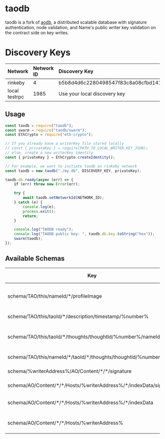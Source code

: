 # taodb

taodb is a fork of [aodb](https://gitlab.paramation.com/paramation-public/aodb), a distributed scalable database with signature authentication, node validation, and Name's public writer key validation on the contract side on key writes.

# Discovery Keys

| Network       | Network ID | Discovery Key                                                    |
| ------------- | :--------- | :--------------------------------------------------------------- |
| rinkeby       | 4          | b5b8d4d6c2280498547f83c8a08cfbd141c62ccb83d7f53486f0c3ef980dee85 |
| local testrpc | 1985       | Use your local discovery key                                     |

## Usage

```js
const taodb = require("taodb");
const swarm = require("taodb/swarm");
const EthCrypto = require("eth-crypto");

// If you already have a writerKey file stored locally
// const { privateKey } = require(PATH_TO_LOCAL_WRITER_KEY_JSON);
// else, create a new writerKey identity
const { privateKey } = EthCrypto.createIdentity();

// For example, we want to initiate taodb on rinkeby network
const taodb = new taodb("./my.db", DISCOVERY_KEY, privateKey);

taodb.db.ready(async (err) => {
	if (err) throw new Error(err);

	try {
		await taodb.setNetworkId(NETWORK_ID);
	} catch (e) {
		console.log(e);
		process.exit();
		return;
	}

	console.log("TAODB ready");
	console.log("TAODB public key: ", taodb.db.key.toString("hex"));
	swarm(taodb);
});
```

## Available Schemas

| Key                                                                  | Value Description               |
| -------------------------------------------------------------------- | :------------------------------ |
| schema/TAO/this/nameId/\*/profileImage                               | Name's base64 profile image     |
| schema/TAO/this/taoId/\*/description/timestamp/%number%              | TAO Description                 |
| schema/TAO/this/taoId/\*/thoughts/thoughtId/%number%/nameId/\*       | Name's Thought for specific TAO |
| schema/TAO/this/nameId/\*/taoId/\*/thoughts/thoughtId/%number%       | Pointer key to ^^               |
| schema/%writerAddress%/AO/Content/\*/\*/signature                    | User Content                    |
| schema/AO/Content/\*/\*/Hosts/%writerAddress%/\*/indexData/signature | Content Host                    |
| schema/AO/Content/\*/\*/Hosts/%writerAddress%/\*/indexData           | Content Host indexData          |
| schema/AO/Content/\*/\*/Hosts/%writerAddress%                        | Content Host timestamp          |
